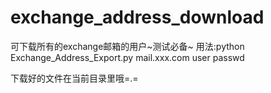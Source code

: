 # exchange_address_download
可下载所有的exchange邮箱的用户~测试必备~
用法:python Exchange_Address_Export.py mail.xxx.com user passwd

下载好的文件在当前目录里哦=.=
